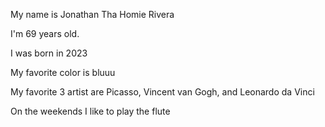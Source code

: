 My name is Jonathan Tha Homie Rivera

I'm 69 years old.

I was born in 2023

My favorite color is bluuu

My favorite 3 artist are Picasso, Vincent van Gogh, and Leonardo da Vinci

On the weekends I like to play the flute